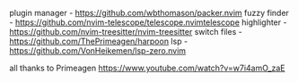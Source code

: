 plugin manager - https://github.com/wbthomason/packer.nvim
fuzzy finder - https://github.com/nvim-telescope/telescope.nvimtelescope
highlighter - https://github.com/nvim-treesitter/nvim-treesitter
switch files - https://github.com/ThePrimeagen/harpoon
lsp - https://github.com/VonHeikemen/lsp-zero.nvim

all thanks to Primeagen https://www.youtube.com/watch?v=w7i4amO_zaE